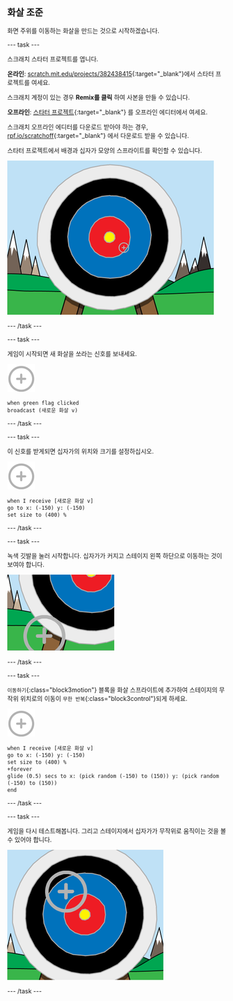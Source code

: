 ## 화살 조준

화면 주위를 이동하는 화살을 만드는 것으로 시작하겠습니다.

--- task ---

스크래치 스타터 프로젝트를 엽니다.

**온라인**: [scratch.mit.edu/projects/382438415](https://scratch.mit.edu/projects/382438415){:target="_blank"}에서 스타터 프로젝트를 여세요.

스크래치 계정이 있는 경우 **Remix를 클릭** 하여 사본을 만들 수 있습니다.

**오프라인**: [스타터 프로젝트](https://rpf.io/p/ko-KR/archery-go){:target="_blank"} 를 오프라인 에디터에서 여세요.

스크래치 오프라인 에디터를 다운로드 받아야 하는 경우, [rpf.io/scratchoff](https://rpf.io/scratchoff){:target="_blank"} 에서 다운로드 받을 수 있습니다.

스타터 프로젝트에서 배경과 십자가 모양의 스프라이트를 확인할 수 있습니다.

![스타터 프로젝트](images/archery-starter.png)

--- /task ---

--- task ---

게임이 시작되면 새 화살을 쏘라는 신호를 보내세요.

![타겟 스프라이트](images/target-sprite.png)

```blocks3
when green flag clicked
broadcast (새로운 화살 v)
```

--- /task ---

--- task ---

이 신호를 받게되면 십자가의 위치와 크기를 설정하십시오.

![타겟 스프라이트](images/target-sprite.png)

```blocks3
when I receive [새로운 화살 v]
go to x: (-150) y: (-150)
set size to (400) %
```

--- /task ---

--- task ---

녹색 깃발을 눌러 시작합니다. 십자가가 커지고 스테이지 왼쪽 하단으로 이동하는 것이 보여야 합니다.

![스테이지 왼쪽 하단의 더 큰 타겟 스프라이트](images/archery-start-test.png)

--- /task ---

--- task ---

`이동하기`{:class="block3motion"} 블록을 화살 스프라이트에 추가하여 스테이지의 무작위 위치로의 이동이 `무한 반복`{:class="block3control"}되게 하세요.

![타겟 스프라이트](images/target-sprite.png)

```blocks3
when I receive [새로운 화살 v]
go to x: (-150) y: (-150)
set size to (400) %
+forever
glide (0.5) secs to x: (pick random (-150) to (150)) y: (pick random (-150) to (150))
end
```

--- /task ---

--- task ---

게임을 다시 테스트해봅니다. 그리고 스테이지에서 십자가가 무작위로 움직이는 것을 볼 수 있어야 합니다.

![다른 위치를 목표하고 있는 타겟 스프라이트](images/archery-glide-test.png)

--- /task ---
